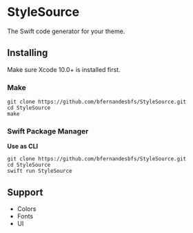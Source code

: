 # StyleSource

The Swift code generator for your theme.

## Installing

Make sure Xcode 10.0+ is installed first.

### Make

```shell
git clone https://github.com/bfernandesbfs/StyleSource.git
cd StyleSource
make
```

### Swift Package Manager

**Use as CLI**

```shell
git clone https://github.com/bfernandesbfs/StyleSource.git
cd StyleSource
swift run StyleSource
```

## Support

 * Colors
 * Fonts
 * UI
